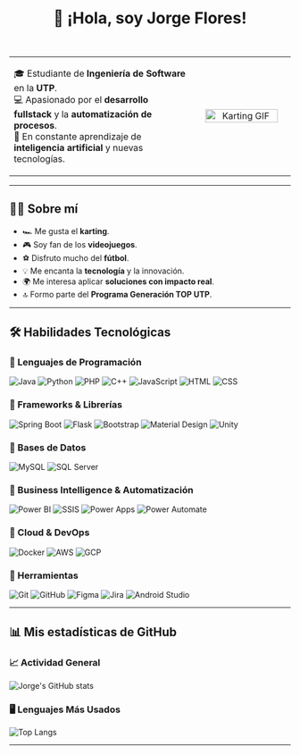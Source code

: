 <h1 align="center">👋 ¡Hola, soy Jorge Flores!</h1>

<table border="0" style="border:none;">
  <tr>  
    <td width="65%" valign="middle">

🎓 Estudiante de **Ingeniería de Software** en la **UTP**.  
💻 Apasionado por el **desarrollo fullstack** y la **automatización de procesos**.  
🚀 En constante aprendizaje de **inteligencia artificial** y nuevas tecnologías.  
    </td>  
    <td width="35%" valign="middle" align="center">
      <img src="https://media3.giphy.com/media/v1.Y2lkPTc5MGI3NjExazZ0NHJrMDQwZHhicGp2MGloNTNlYmJkNjM2NmU5cHQwbm50YWoxNSZlcD12MV9pbnRlcm5hbF9naWZfYnlfaWQmY3Q9Zw/ZS57kdXudVqsDX0TLH/giphy.gif" width="90%" alt="Karting GIF"/>
    </td> 
  </tr>
</table>

---

## 🧑‍💻 Sobre mí  
- 🏎️ Me gusta el **karting**.  
- 🎮 Soy fan de los **videojuegos**.  
- ⚽ Disfruto mucho del **fútbol**.  
- 💡 Me encanta la **tecnología** y la innovación.  
- 🌍 Me interesa aplicar **soluciones con impacto real**.  
- 🔝 Formo parte del **Programa Generación TOP UTP**.  

---

## 🛠️ Habilidades Tecnológicas  

### 🔹 Lenguajes de Programación  
![Java](https://img.shields.io/badge/Java-ED8B00?style=for-the-badge&logo=java&logoColor=white)
![Python](https://img.shields.io/badge/Python-3776AB?style=for-the-badge&logo=python&logoColor=white)
![PHP](https://img.shields.io/badge/PHP-777BB4?style=for-the-badge&logo=php&logoColor=white)
![C++](https://img.shields.io/badge/C++-00599C?style=for-the-badge&logo=cplusplus&logoColor=white)
![JavaScript](https://img.shields.io/badge/JavaScript-F7DF1E?style=for-the-badge&logo=javascript&logoColor=black)
![HTML](https://img.shields.io/badge/HTML5-E34F26?style=for-the-badge&logo=html5&logoColor=white)
![CSS](https://img.shields.io/badge/CSS3-1572B6?style=for-the-badge&logo=css3&logoColor=white)

### 🔹 Frameworks & Librerías  
![Spring Boot](https://img.shields.io/badge/Spring%20Boot-6DB33F?style=for-the-badge&logo=springboot&logoColor=white)
![Flask](https://img.shields.io/badge/Flask-000000?style=for-the-badge&logo=flask&logoColor=white)
![Bootstrap](https://img.shields.io/badge/Bootstrap-563D7C?style=for-the-badge&logo=bootstrap&logoColor=white)
![Material Design](https://img.shields.io/badge/Material%20Design-757575?style=for-the-badge&logo=materialdesign&logoColor=white)
![Unity](https://img.shields.io/badge/Unity-100000?style=for-the-badge&logo=unity&logoColor=white)

### 🔹 Bases de Datos  
![MySQL](https://img.shields.io/badge/MySQL-4479A1?style=for-the-badge&logo=mysql&logoColor=white)
![SQL Server](https://img.shields.io/badge/SQL%20Server-CC2927?style=for-the-badge&logo=microsoftsqlserver&logoColor=white)

### 🔹 Business Intelligence & Automatización  
![Power BI](https://img.shields.io/badge/Power%20BI-F2C811?style=for-the-badge&logo=powerbi&logoColor=black)
![SSIS](https://img.shields.io/badge/SSIS-0078D4?style=for-the-badge&logo=microsoft&logoColor=white)
![Power Apps](https://img.shields.io/badge/Power%20Apps-742774?style=for-the-badge&logo=powerapps&logoColor=white)
![Power Automate](https://img.shields.io/badge/Power%20Automate-0066FF?style=for-the-badge&logo=powerautomate&logoColor=white)

### 🔹 Cloud & DevOps  
![Docker](https://img.shields.io/badge/Docker-2496ED?style=for-the-badge&logo=docker&logoColor=white)
![AWS](https://img.shields.io/badge/AWS-232F3E?style=for-the-badge&logo=amazonaws&logoColor=white)
![GCP](https://img.shields.io/badge/Google%20Cloud-4285F4?style=for-the-badge&logo=googlecloud&logoColor=white)

### 🔹 Herramientas  
![Git](https://img.shields.io/badge/Git-F05032?style=for-the-badge&logo=git&logoColor=white)
![GitHub](https://img.shields.io/badge/GitHub-181717?style=for-the-badge&logo=github&logoColor=white)
![Figma](https://img.shields.io/badge/Figma-F24E1E?style=for-the-badge&logo=figma&logoColor=white)
![Jira](https://img.shields.io/badge/Jira-0052CC?style=for-the-badge&logo=jira&logoColor=white)
![Android Studio](https://img.shields.io/badge/Android%20Studio-3DDC84?style=for-the-badge&logo=androidstudio&logoColor=white)

---

## 📊 Mis estadísticas de GitHub  

### 📈 Actividad General  
![Jorge's GitHub stats](https://github-readme-stats.vercel.app/api?username=Jorge-is&show_icons=true&theme=tokyonight)  

### 🖥️ Lenguajes Más Usados  
![Top Langs](https://github-readme-stats.vercel.app/api/top-langs/?username=Jorge-is&layout=compact&theme=tokyonight)  

---
